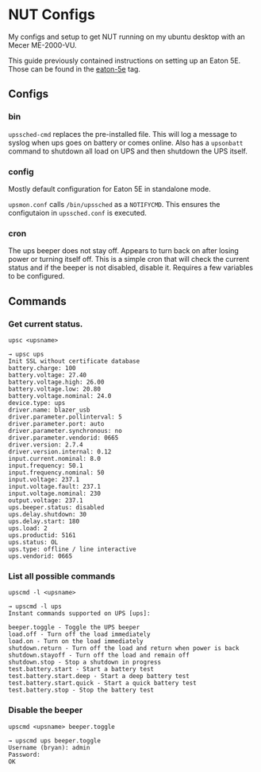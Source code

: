 # NUT Configs
My configs and setup to get NUT running on my ubuntu desktop with an Mecer ME-2000-VU.

This guide previously contained instructions on setting up an Eaton 5E. Those can be found in the [eaton-5e](https://github.com/bryanhorstmann/nut-configs/tree/eaton-5e) tag.

## Configs
### bin
`upssched-cmd` replaces the pre-installed file. This will log a message to syslog when ups goes on battery or comes online. Also has a `upsonbatt` command to shutdown all load on UPS and then shutdown the UPS itself.

### config
Mostly default configuration for Eaton 5E in standalone mode.

`upsmon.conf` calls `/bin/upssched` as a `NOTIFYCMD`. This ensures the configutaion in `upssched.conf` is executed.

### cron
The ups beeper does not stay off. Appears to turn back on after losing power or turning itself off. This is a simple cron that will check the current status and if the beeper is not disabled, disable it. Requires a few variables to be configured.

## Commands
### Get current status.
`upsc <upsname>`
```
→ upsc ups
Init SSL without certificate database
battery.charge: 100
battery.voltage: 27.40
battery.voltage.high: 26.00
battery.voltage.low: 20.80
battery.voltage.nominal: 24.0
device.type: ups
driver.name: blazer_usb
driver.parameter.pollinterval: 5
driver.parameter.port: auto
driver.parameter.synchronous: no
driver.parameter.vendorid: 0665
driver.version: 2.7.4
driver.version.internal: 0.12
input.current.nominal: 8.0
input.frequency: 50.1
input.frequency.nominal: 50
input.voltage: 237.1
input.voltage.fault: 237.1
input.voltage.nominal: 230
output.voltage: 237.1
ups.beeper.status: disabled
ups.delay.shutdown: 30
ups.delay.start: 180
ups.load: 2
ups.productid: 5161
ups.status: OL
ups.type: offline / line interactive
ups.vendorid: 0665
```

### List all possible commands
`upscmd -l <upsname>`
```
→ upscmd -l ups
Instant commands supported on UPS [ups]:

beeper.toggle - Toggle the UPS beeper
load.off - Turn off the load immediately
load.on - Turn on the load immediately
shutdown.return - Turn off the load and return when power is back
shutdown.stayoff - Turn off the load and remain off
shutdown.stop - Stop a shutdown in progress
test.battery.start - Start a battery test
test.battery.start.deep - Start a deep battery test
test.battery.start.quick - Start a quick battery test
test.battery.stop - Stop the battery test
```

### Disable the beeper
`upscmd <upsname> beeper.toggle`
```
→ upscmd ups beeper.toggle
Username (bryan): admin
Password:
OK
```
